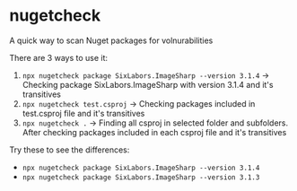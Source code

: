 # nugetcheck
 A quick way to scan Nuget packages for volnurabilities

There are 3 ways to use it:
1. `npx nugetcheck package SixLabors.ImageSharp --version 3.1.4` -> Checking package SixLabors.ImageSharp with version 3.1.4 and it's transitives
2. `npx nugetcheck test.csproj` -> Checking packages included in test.csproj file and it's transitives
3. `npx nugetcheck .` -> Finding all csproj in selected folder and subfolders. After checking packages included in each csproj file and it's transitives

Try these to see the differences:
- `npx nugetcheck package SixLabors.ImageSharp --version 3.1.4`
- `npx nugetcheck package SixLabors.ImageSharp --version 3.1.3`